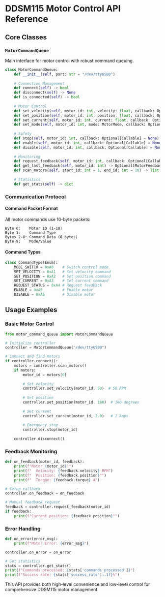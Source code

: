 # DDSM115 Motor Control API Reference

## Core Classes

### `MotorCommandQueue`
Main interface for motor control with robust command queuing.

```python
class MotorCommandQueue:
    def __init__(self, port: str = "/dev/ttyUSB0")
    
    # Connection Management
    def connect(self) -> bool
    def disconnect(self) -> None
    def is_connected(self) -> bool
    
    # Motor Control
    def set_velocity(self, motor_id: int, velocity: float, callback: Optional[Callable] = None)
    def set_position(self, motor_id: int, position: float, callback: Optional[Callable] = None)  
    def set_current(self, motor_id: int, current: float, callback: Optional[Callable] = None)
    def set_mode(self, motor_id: int, mode: MotorMode, callback: Optional[Callable] = None)
    
    # Safety
    def stop(self, motor_id: int, callback: Optional[Callable] = None)
    def enable(self, motor_id: int, callback: Optional[Callable] = None)
    def disable(self, motor_id: int, callback: Optional[Callable] = None)
    
    # Monitoring
    def request_feedback(self, motor_id: int, callback: Optional[Callable] = None)
    def get_last_feedback(self, motor_id: int) -> Optional[MotorFeedback]
    def scan_motors(self, start_id: int = 1, end_id: int = 10) -> list
    
    # Statistics
    def get_stats(self) -> dict
```

### Communication Protocol

#### Command Packet Format
All motor commands use 10-byte packets:

```
Byte 0:    Motor ID (1-10)
Byte 1:    Command Type
Bytes 2-8: Command Data (6 bytes)
Byte 9:    Mode/Value
```

#### Command Types
```python
class CommandType(Enum):
    MODE_SWITCH = 0xA0    # Switch control mode
    SET_VELOCITY = 0xA1   # Set velocity command
    SET_POSITION = 0xA2   # Set position command  
    SET_CURRENT = 0xA3    # Set current command
    REQUEST_STATUS = 0xA4 # Request feedback
    ENABLE = 0xA5         # Enable motor
    DISABLE = 0xA6        # Disable motor
```

## Usage Examples

### Basic Motor Control
```python
from motor_command_queue import MotorCommandQueue

# Initialize controller
controller = MotorCommandQueue("/dev/ttyUSB0")

# Connect and find motors
if controller.connect():
    motors = controller.scan_motors()
    if motors:
        motor_id = motors[0]
        
        # Set velocity
        controller.set_velocity(motor_id, 50)  # 50 RPM
        
        # Set position  
        controller.set_position(motor_id, 180)  # 180 degrees
        
        # Set current
        controller.set_current(motor_id, 2.0)   # 2 Amps
        
        # Emergency stop
        controller.stop(motor_id)
        
    controller.disconnect()
```

### Feedback Monitoring
```python
def on_feedback(motor_id, feedback):
    print(f"Motor {motor_id}:")
    print(f"  Velocity: {feedback.velocity} RPM")
    print(f"  Position: {feedback.position}°")
    print(f"  Torque: {feedback.torque} A")

# Setup callback
controller.on_feedback = on_feedback

# Manual feedback request
feedback = controller.request_feedback(motor_id)
if feedback:
    print(f"Current position: {feedback.position}°")
```

### Error Handling
```python
def on_error(error_msg):
    print(f"Motor Error: {error_msg}")

controller.on_error = on_error

# Get statistics
stats = controller.get_stats()
print(f"Commands processed: {stats['commands_processed']}")
print(f"Success rate: {stats['success_rate']:.1f}%")
```

This API provides both high-level convenience and low-level control
for comprehensive DDSM115 motor management.